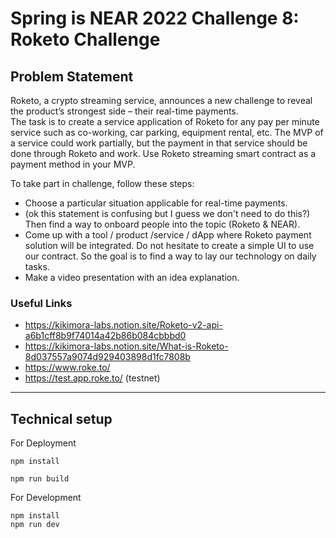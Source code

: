 # Spring is NEAR 2022 Challenge 8: Roketo Challenge

## Problem Statement
Roketo, a crypto streaming service, announces a new challenge to reveal the product’s strongest side – their real-time payments.  
The task is to create a service application of Roketo for any pay per minute service such as co-working, car parking, equipment rental, etc. The MVP of a service could work partially, but the payment in that service should be done through Roketo and work. Use Roketo streaming smart contract as a payment method in your MVP.  

To take part in challenge, follow these steps:  
- Choose a particular situation applicable for real-time payments.
- (ok this statement is confusing but I guess we don't need to do this?) Then find a way to onboard people into the topic (Roketo & NEAR).
- Come up with a tool / product /service / dApp where Roketo payment solution will be integrated. Do not hesitate to create a simple UI to use our contract. So the goal is to find a way to lay our technology on daily tasks.
- Make a video presentation with an idea explanation.

### Useful Links
- https://kikimora-labs.notion.site/Roketo-v2-api-a6b1cff8b9f74014a42b86b084cbbbd0
- https://kikimora-labs.notion.site/What-is-Roketo-8d037557a9074d929403898d1fc7808b
- https://www.roke.to/
- https://test.app.roke.to/  (testnet)

---

## Technical setup

For Deployment 
```
npm install

npm run build

```
For Development 

```
npm install
npm run dev
```
